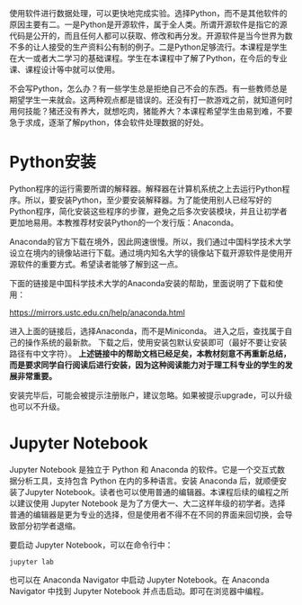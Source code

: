 
使用软件进行数据处理，可以更快地完成实验。选择Python，而不是其他软件的原因主要有二。一是Python是开源软件，属于全人类。所谓开源软件是指它的源代码是公开的，而且任何人都可以获取、修改和再分发。开源软件是当今世界为数不多的让人接受的生产资料公有制的例子。二是Python足够流行。本课程是学生在大一或者大二学习的基础课程。学生在本课程中了解了Python，在今后的专业课、课程设计等中就可以使用。

不会写Python，怎么办？有一些学生总是拒绝自己不会的东西。有一些教师总是期望学生一来就会。这两种观点都是错误的。还没有打一款游戏之前，就知道何时用何技能？猪还没有养大，就想吃肉，猪能养大？本课程希望学生由易到难，不要急于求成，逐渐了解python，体会软件处理数据的好处。

# Python安装

Python程序的运行需要所谓的解释器。解释器在计算机系统之上去运行Python程序。所以，要安装Python，至少要安装解释器。为了能使用别人已经写好的Python程序，简化安装这些程序的步骤，避免之后多次安装模块，并且让初学者更加地易用。本教推荐材安装Python的一个发行版：Anaconda。

Anaconda的官方下载在境外，因此网速很慢。所以，我们通过中国科学技术大学设立在境内的镜像站进行下载。通过境内知名大学的镜像站下载开源软件是使用开源软件的重要方式。希望读者能够了解到这一点。

下面的链接是中国科学技术大学的Anaconda安装的帮助，里面说明了下载和使用：

https://mirrors.ustc.edu.cn/help/anaconda.html

进入上面的链接后，选择Anaconda，而不是Miniconda。
进入之后，查找属于自己的操作系统的最新款。
下载之后，使用安装包默认安装即可（最好不要让安装路径有中文字符）。
**上述链接中的帮助文档已经足矣，本教材刻意不再重新总结，而是要求同学自行阅读后进行安装，因为这种阅读能力对于理工科专业的学生的发展非常重要。**

安装完毕后，可能会被提示注册账户，建议忽略。如果被提示upgrade，可以升级也可以不升级。

# Jupyter Notebook

Jupyter Notebook 是独立于 Python 和 Anaconda 的软件。它是一个交互式数据分析工具，支持包含 Python 在内的多种语言。安装 Anaconda 后，就顺便安装了Jupyter Notebook。读者也可以使用普通的编辑器。本课程后续的编程之所以建议使用 Jupyter Notebook 是为了方便大一、大二这样年级的初学者。选择普通的编辑器是更为专业的选择，但是使用者不得不在不同的界面来回切换，会导致部分初学者退缩。

要启动 Jupyter Notebook，可以在命令行中：

```
jupyter lab
```

也可以在 Anaconda Navigator 中启动 Jupyter Notebook。在 Anaconda Navigator 中找到 Jupyter Notebook 并点击启动。即可在浏览器中编程。
